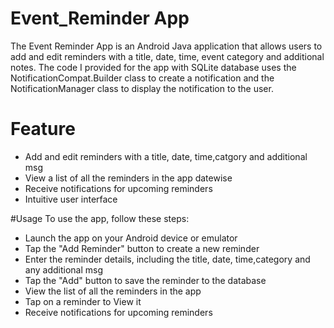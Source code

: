 # Event_Reminder App
The Event Reminder App is an Android Java application that allows users to add and edit reminders with a title, date, time, event category and additional notes.
The code I provided for the app with SQLite database uses the NotificationCompat.Builder class to create a notification and the
NotificationManager class to display the notification to the user.

# Feature
- Add and edit reminders with a title, date, time,catgory and additional msg
- View a list of all the reminders in the app datewise
- Receive notifications for upcoming reminders
- Intuitive user interface

#Usage
To use the app, follow these steps:

- Launch the app on your Android device or emulator
- Tap the "Add Reminder" button to create a new reminder
- Enter the reminder details, including the title, date, time,category and any additional msg
- Tap the "Add" button to save the reminder to the database
- View the list of all the reminders in the app
- Tap on a reminder to View it
- Receive notifications for upcoming reminders
